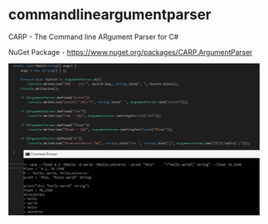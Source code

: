# commandlineargumentparser
CARP - The Command line ARgument Parser for C#

NuGet Package - https://www.nuget.org/packages/CARP.ArgumentParser

![Image](/images/example.png)

